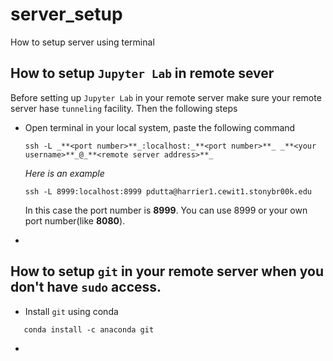 # server_setup
How to setup server using terminal


## How to setup `Jupyter Lab` in remote sever
   Before setting up `Jupyter Lab` in your remote server make sure your remote server hase `tunneling` facility. Then the following steps
   * Open terminal in your local system, paste the following command
      ```
      ssh -L _**<port number>**_:localhost:_**<port number>**_ _**<your username>**_@_**<remote server address>**_
      ```
      _Here is an example_
      ```
      ssh -L 8999:localhost:8999 pdutta@harrier1.cewit1.stonybr00k.edu
      ```
      In this case the port number is **8999**. You can use 8999 or your own port number(like **8080**). 

   *  



## How to setup `git` in your remote server when you don't have `sudo` access.
   * Install `git` using conda
   ```
      conda install -c anaconda git
   ```
   * 
   
